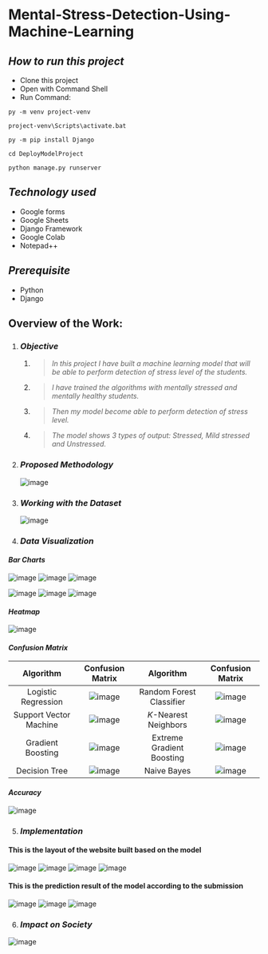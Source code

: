 # Mental-Stress-Detection-Using-Machine-Learning

## ***How to run this project***
- Clone this project
- Open with Command Shell
- Run Command:  
```console 
py -m venv project-venv
```
```console 
project-venv\Scripts\activate.bat
```
```console 
py -m pip install Django
```
```console 
cd DeployModelProject
```
```console 
python manage.py runserver
```

## ***Technology used***
- Google forms
- Google Sheets
- Django Framework
- Google Colab
- Notepad++

## ***Prerequisite***
- Python
- Django

## Overview of the Work:
1. ### ***Objective***
	1. > *In this project I have built a machine learning model that will be able to perform detection of stress level of the students.*
	2. > *I have trained the algorithms with mentally stressed and mentally healthy students.*
	3. > *Then my model become able to perform detection of stress level.*
	4. > *The model shows 3 types of output: Stressed, Mild stressed and Unstressed.*

2. ### ***Proposed Methodology***
	![image](https://github.com/Mahim-Hasan/Mental-Stress-Detection-Using-Machine-Learning/assets/77658882/d67db2c2-db32-4567-9408-a6375190b39c)

3. ### ***Working with the Dataset***
	![image](https://github.com/Mahim-Hasan/Mental-Stress-Detection-Using-Machine-Learning/assets/77658882/df3bc71d-a167-411d-9cf5-13f6aa25fd7e)

4. ### ***Data Visualization***

#### *Bar Charts*

![image](https://github.com/Mahim-Hasan/Mental-Stress-Detection-Using-Machine-Learning/assets/77658882/a6398422-f764-4d51-884f-88a0f2b5a0a0)
![image](https://github.com/Mahim-Hasan/Mental-Stress-Detection-Using-Machine-Learning/assets/77658882/e5d01ddc-5b48-44bb-930e-cf363b9d61a6)
![image](https://github.com/Mahim-Hasan/Mental-Stress-Detection-Using-Machine-Learning/assets/77658882/4be65c00-56d6-4a7f-949a-ed79ae1f9789)

![image](https://github.com/Mahim-Hasan/Mental-Stress-Detection-Using-Machine-Learning/assets/77658882/8843e10f-614e-418e-8399-f34f48465533)
![image](https://github.com/Mahim-Hasan/Mental-Stress-Detection-Using-Machine-Learning/assets/77658882/67476961-e915-44dc-ba3e-8110415a72c9)
![image](https://github.com/Mahim-Hasan/Mental-Stress-Detection-Using-Machine-Learning/assets/77658882/0093dc8d-69c5-454e-b2aa-3c2579898f1a)

#### *Heatmap*
![image](https://github.com/Mahim-Hasan/Mental-Stress-Detection-Using-Machine-Learning/assets/77658882/fe5af5de-39b2-473d-b143-44f093397470)

#### *Confusion Matrix*
|Algorithm|Confusion Matrix|Algorithm|Confusion Matrix|
|:----:|:----:|:----:|:----:|
|Logistic Regression|![image](https://github.com/Mahim-Hasan/Mental-Stress-Detection-Using-Machine-Learning/assets/77658882/59fd78cb-cc04-46ee-b093-7c4c9b7edddb)|Random Forest Classifier|![image](https://github.com/Mahim-Hasan/Mental-Stress-Detection-Using-Machine-Learning/assets/77658882/166bc9bc-1a45-4e7b-b8dc-bba0721fe5a4)|
|Support Vector Machine|![image](https://github.com/Mahim-Hasan/Mental-Stress-Detection-Using-Machine-Learning/assets/77658882/507917f8-6691-4eb9-bb3e-6c6fe7fcdd2a)|*K*-Nearest Neighbors|![image](https://github.com/Mahim-Hasan/Mental-Stress-Detection-Using-Machine-Learning/assets/77658882/0b435a74-d3bc-40ad-aeb1-40c8cc792c0c)|
|Gradient Boosting|![image](https://github.com/Mahim-Hasan/Mental-Stress-Detection-Using-Machine-Learning/assets/77658882/163aeb67-af19-44c3-a4ca-e80793dfb827)|Extreme Gradient Boosting|![image](https://github.com/Mahim-Hasan/Mental-Stress-Detection-Using-Machine-Learning/assets/77658882/d3a30c53-4fda-4fee-8b16-934af7ac7efa)|
|Decision Tree|![image](https://github.com/Mahim-Hasan/Mental-Stress-Detection-Using-Machine-Learning/assets/77658882/2c53c4a6-603b-4779-aca8-a66eb3499832)|Naive Bayes|![image](https://github.com/Mahim-Hasan/Mental-Stress-Detection-Using-Machine-Learning/assets/77658882/ea21e967-2a97-4a79-b104-3647cd9aa590)|

#### *Accuracy*
![image](https://github.com/Mahim-Hasan/Mental-Stress-Detection-Using-Machine-Learning/assets/77658882/190f8e08-8d47-45f6-9752-6b9a8d1b2b64)

5. ### ***Implementation***
#### **This is the layout of the website built based on the model**
![image](https://github.com/Mahim-Hasan/Mental-Stress-Detection-Using-Machine-Learning/assets/77658882/3b7ae742-2c9b-467a-a7b1-e02ab0f9e7bf)
![image](https://github.com/Mahim-Hasan/Mental-Stress-Detection-Using-Machine-Learning/assets/77658882/300139eb-8ec8-40a2-9a5b-41ce80a1866e)
![image](https://github.com/Mahim-Hasan/Mental-Stress-Detection-Using-Machine-Learning/assets/77658882/7f6bb5cc-282a-4e08-baf5-2128ec547c04)
![image](https://github.com/Mahim-Hasan/Mental-Stress-Detection-Using-Machine-Learning/assets/77658882/195fccea-9762-4682-93fd-249f18c7f768)
#### **This is the prediction result of the model according to the submission**
![image](https://github.com/Mahim-Hasan/Mental-Stress-Detection-Using-Machine-Learning/assets/77658882/b8622502-8f03-41dd-97b1-562076ca82a8)
![image](https://github.com/Mahim-Hasan/Mental-Stress-Detection-Using-Machine-Learning/assets/77658882/323cf12d-300e-4afd-881e-dd5b27eb7444)
![image](https://github.com/Mahim-Hasan/Mental-Stress-Detection-Using-Machine-Learning/assets/77658882/8fe466f4-fe69-42e1-a3d2-ff0262c68aff)

6. ### ***Impact on Society***
![image](https://github.com/Mahim-Hasan/Mental-Stress-Detection-Using-Machine-Learning/assets/77658882/a968d96d-24b5-4d26-b73f-a54c5a8be6e7)
